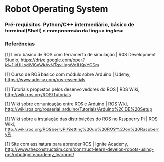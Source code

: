 # Robot Operating System

### Pré-requisitos: Python/C++ intermediário, básico de terminal(Shell) e compreensão da língua inglesa  

### Referências 

[1] Livro básico de ROS com ferramenta de simulação | ROS Development Studio, https://drive.google.com/open?id=1IkHHodiViSxWkAvNTqvHqmVc1HQxYCSm
 
[1] Curso de ROS básico com módulo sobre Arduino | Udemy, https://www.udemy.com/ros-essentials

[1] Tutoriais propostos pelos desenvolvedores do ROS | ROS Wiki, http://wiki.ros.org/ROS/Tutorials

[1] Wiki sobre comunicação entre ROS e Arduino | ROS Wiki, http://wiki.ros.org/rosserial_arduino/Tutorials/Arduino%20IDE%20Setup

[1] Wiki sobre a instalação das distribuições do ROS no Raspberry Pi | ROS Wiki, http://wiki.ros.org/ROSberryPi/Setting%20up%20ROS%20on%20RaspberryPi

[1] Site com assinatura para aprender ROS | Ignite Academy, http://www.theconstructsim.com/construct-learn-develop-robots-using-ros/robotigniteacademy_learnros/

